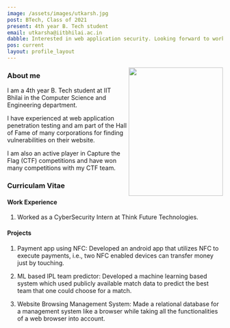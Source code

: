 ```yaml
---
image: /assets/images/utkarsh.jpg
post: BTech, Class of 2021
present: 4th year B. Tech student
email: utkarsha@iitbhilai.ac.in
dabble: Interested in web application security. Looking forward to working in the field.
pos: current
layout: profile_layout
---
```


<!-- # Utkarsh -->

<img  align="right"  width="220"  height="300"  src="/assets/images/utkarsh-small.jpg" >

### About me

I am a 4th year B. Tech student at IIT Bhilai in the Computer Science and Engineering department.

I have experienced at web application penetration testing and am part of the Hall of Fame of many corporations for finding vulnerabilities on their website.

I am also an active player in Capture the Flag (CTF) competitions and have won many competitions with my CTF team.

### Curriculam Vitae

#### Work Experience

1. Worked as a CyberSecurity Intern at Think Future Technologies.

#### Projects

1. Payment app using NFC: Developed an android app that utilizes NFC to execute payments, i.e., two NFC enabled devices can transfer money just by touching.

2. ML based IPL team predictor: Developed a machine learning based system which used publicly available match data to predict the best team that one could choose for a
   match.

3. Website Browsing Management System: Made a relational database for a management system like a browser while taking all the functionalities of a web browser into account.
